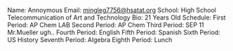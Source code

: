 Name: Annoymous
Email: mingleg7756@hsatat.org
School: High School Telecommunication of Art and Technology
Bio: 21 Years Old
Schedule: 
First Period: AP Chem LAB
Second Period: AP Chem
Third Period: SEP 11 Mr.Mueller ugh..
Fourth Period: English 
Fifth Period: Spanish
Sixth Period: US History
Seventh Period: Algebra 
Eighth Period: Lunch